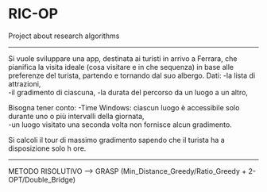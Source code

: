 # RIC-OP
Project about research algorithms

------

Si vuole sviluppare una app, destinata ai turisti in arrivo a Ferrara, che pianifica la visita ideale (cosa visitare e in che sequenza) in base alle preferenze del turista, partendo e tornando dal suo albergo.
Dati: 
    -la lista di attrazioni,  
    -il gradimento di ciascuna, 
    -la durata del percorso da un luogo a un altro,  

Bisogna tener conto: 
    -Time Windows: ciascun luogo è accessibile solo durante uno o più intervalli della giornata,  
    -un luogo visitato una seconda volta non fornisce alcun gradimento. 

Si calcoli il tour di massimo gradimento sapendo che il turista ha a disposizione solo h ore.   

------

METODO RISOLUTIVO --> GRASP (Min_Distance_Greedy/Ratio_Greedy + 2-OPT/Double_Bridge)